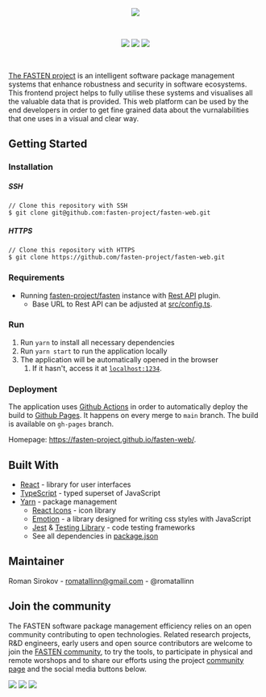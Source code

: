 <p align="center">
    <img src="https://user-images.githubusercontent.com/45048351/89221900-bdad6400-d5dc-11ea-8136-533875bbee8e.jpg">
</p>
<br/>
<p align="center">
    <a href="https://github.com/fasten-project/fasten-web/actions" alt="GitHub Workflow Status">
        <img src="https://img.shields.io/github/workflow/status/fasten-project/fasten-web/React%20CI/CD?logo=GitHub%20Actions&logoColor=white&style=for-the-badge" /></a>
    <a href="https://github.com/fasten-project/fasten-web/releases" alt="GitHub Workflow Status">
                <img src="https://img.shields.io/github/v/release/fasten-project/fasten-web?logo=GitHub&style=for-the-badge" /></a>
    <a href="https://github.com/fasten-project/fasten-web/" alt="Gitter">
            <img src="https://img.shields.io/gitter/room/fasten-project/fasten-web?style=for-the-badge&logo=gitter" /></a>
</p>
<br/>

[The FASTEN project](https://github.com/fasten-project/fasten) is an intelligent software package management systems that enhance robustness and security in software ecosystems. This frontend project helps to fully utilise these systems and visualises all the valuable data that is provided. This web platform can be used by the end developers in order to get fine grained data about the vurnalabilities that one uses in a visual and clear way.


## Getting Started

### Installation

##### SSH

```
// Clone this repository with SSH
$ git clone git@github.com:fasten-project/fasten-web.git
```

##### HTTPS

```
// Clone this repository with HTTPS
$ git clone https://github.com/fasten-project/fasten-web.git
```

### Requirements
- Running [fasten-project/fasten](https://github.com/fasten-project/fasten) instance with [Rest API](https://github.com/fasten-project/fasten/tree/develop/analyzer/restapi-plugin) plugin.
    - Base URL to Rest API can be adjusted at [src/config.ts]().

### Run

1) Run `yarn` to install all necessary dependencies
1) Run `yarn start` to run the application locally
1) The application will be automatically opened in the browser
    1) If it hasn't, access it at [`localhost:1234`](http://localhost:1234).

### Deployment

The application uses [Github Actions](https://github.com/fasten-project/fasten-web/actions) in order to automatically deploy the build to [Github Pages](https://pages.github.com). It happens on every merge to `main` branch. 
The build is available on `gh-pages` branch. 

Homepage: https://fasten-project.github.io/fasten-web/.

## Built With
- [React](http://reactjs.org) - library for user interfaces
- [TypeScript](http://typescriptlang.org) - typed superset of JavaScript
- [Yarn](https://yarnpkg.com) - package management
  - [React Icons](https://react-icons.github.io/react-icons/) - icon library
  - [Emotion](https://emotion.sh/) - a library designed for writing css styles with JavaScript
  - [Jest](http://jestjs.io) & [Testing Library](https://testing-library.com) - code testing frameworks
  - See all dependencies in [package.json](/frontend/package.json)


## Maintainer
Roman Sirokov - <romatallinn@gmail.com> - @romatallinn


## Join the community

The FASTEN software package management efficiency relies on an open community contributing to open technologies. Related research projects, R&D engineers, early users and open source contributors are welcome to join the [FASTEN community](https://www.fasten-project.eu/view/Main/Community), to try the tools, to participate in physical and remote worshops and to share our efforts using the project [community page](https://www.fasten-project.eu/view/Main/Community) and the social media buttons below.  
<p>
    <a href="http://www.twitter.com/FastenProject" alt="Fasten Twitter">
        <img src="https://img.shields.io/badge/%20-Twitter-%231DA1F2?logo=Twitter&style=for-the-badge&logoColor=white" /></a>
    <a href="http://www.slideshare.net/FastenProject" alt="GitHub Workflow Status">
                <img src="https://img.shields.io/badge/%20-SlideShare-%230077B5?logo=slideshare&style=for-the-badge&logoColor=white" /></a>
    <a href="http://www.linkedin.com/groups?gid=12172959" alt="Gitter">
            <img src="https://img.shields.io/badge/%20-LinkedIn-%232867B2?logo=linkedin&style=for-the-badge&logoColor=white" /></a>
</p>
